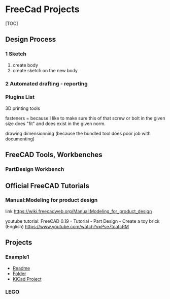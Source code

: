 # FreeCad Projects



[TOC]

## Design Process

### 1 Sketch

1. create body
2. create sketch on the new body

### 2 Automated drafting - reporting

#### 

### Plugins List

3D printing tools

fasteners = because I like to make sure this of that screw or bolt in the given size does "fit" and does exist in the given norm.

drawing dimensionning (because the bundled tool does poor job with documenting)



## FreeCAD Tools, Workbenches

### PartDesign Workbench



## Official FreeCAD Tutorials

### Manual:Modeling for product design

link https://wiki.freecadweb.org/Manual:Modeling_for_product_design

youtube tutorial: FreeCAD 0.19 - Tutorial - Part Design - Create a toy brick (English) https://www.youtube.com/watch?v=Pse7tcafcRM



## Projects

###	Example1

-	[Readme](LCD-Rpi3-HAT/readme.md)
-	[Folder](LCD-Rpi3-HAT)
-	[KiCad Project](LCD-Rpi3-HAT/LCD-Rpi3-HAT.pro)



### LEGO




